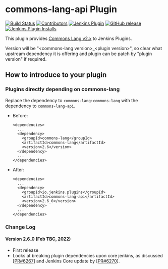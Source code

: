 commons-lang-api Plugin
===================

[![Build Status](https://ci.jenkins.io/job/Plugins/job/commons-lang-api-plugin/job/main/badge/icon)](https://ci.jenkins.io/job/Plugins/job/commons-lang-api-plugin/job/main/)
[![Contributors](https://img.shields.io/github/contributors/jenkinsci/commons-lang-api-plugin.svg)](https://github.com/jenkinsci/commons-lang-api-plugin/graphs/contributors)
[![Jenkins Plugin](https://img.shields.io/jenkins/plugin/v/commons-lang-api-plugin.svg)](https://plugins.jenkins.io/commons-lang-api)
[![GitHub release](https://img.shields.io/github/v/tag/jenkinsci/commons-lang-api-plugin?label=changelog)](https://github.com/jenkinsci/commons-lang-api-plugin/blob/main/CHANGELOG.md)
[![Jenkins Plugin Installs](https://img.shields.io/jenkins/plugin/i/commons-lang-api-plugin.svg?color=blue)](https://plugins.jenkins.io/commons-lang-api)

This plugin provides [Commons Lang v2.x](https://commons.apache.org/proper/commons-lang/) to Jenkins Plugins.<br>

Version will be "&lt;commons-lang version&gt;_&lt;plugin version&gt;", so clear what upstream dependency it is offering and plugin can be patch by "plugin version" if required.

## How to introduce to your plugin

### Plugins directly depending on commons-lang

Replace the dependency to `commons-lang:commons-lang` with the dependency to `commons-lang-api`.

* Before:
    ```
    <dependencies>
      ...
      <dependency>
        <groupId>commons-lang</groupId>
        <artifactId>commons-lang</artifactId>
        <version>2.6</version>
      </dependency>
      ...
    </dependencies>
    ```
* After:
    ```
    <dependencies>
      ...
      <dependency>
        <groupId>io.jenkins.plugins</groupId>
        <artifactId>commons-lang-api</artifactId>
        <version>2.6_0</version>
      </dependency>
      ...
    </dependencies>
    ```

### Change Log

#### Version 2.6_0 (Feb TBC, 2022)
- First release
- Looks at breaking plugin dependencies upon core jenkins, as discussed [[PR#6267](https://github.com/jenkinsci/jenkins/pull/6267#issuecomment-1036644004)] and Jenkins Core update by [[PR#6270](https://github.com/jenkinsci/jenkins/pull/6270)].
